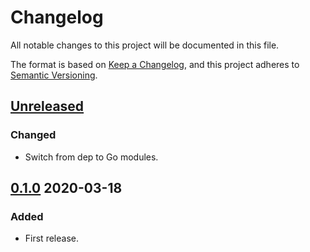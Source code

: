 # Changelog

All notable changes to this project will be documented in this file.

The format is based on [Keep a Changelog](https://keepachangelog.com/en/1.0.0/),
and this project adheres to [Semantic Versioning](https://semver.org/spec/v2.0.0.html).



## [Unreleased]

### Changed

- Switch from dep to Go modules.



## [0.1.0] 2020-03-18

### Added

- First release.



[Unreleased]: https://github.com/giantswarm/exporterkit/compare/v0.1.0...HEAD
[0.1.0]: https://github.com/giantswarm/exporterkit/releases/tag/v0.1.0
